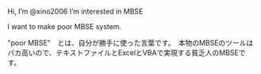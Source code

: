 Hi, I’m @xino2006
I’m interested in MBSE

I want to make poor MBSE system.

"poor MBSE"　とは、自分が勝手に使った言葉です。　本物のMBSEのツールはバカ高いので、テキストファイルとExcelとVBAで実現する貧乏人のMBSEです。


<!---
xino2006/xino2006 is a ✨ special ✨ repository because its `README.md` (this file) appears on your GitHub profile.
You can click the Preview link to take a look at your changes.
--->
